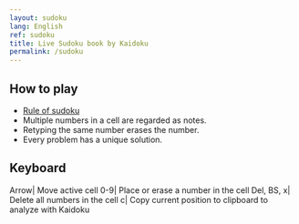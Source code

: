 ```yaml
---
layout: sudoku
lang: English
ref: sudoku
title: Live Sudoku book by Kaidoku
permalink: /sudoku
---
```


## How to play

- [Rule of sudoku](./rule)
- Multiple numbers in a cell are regarded as notes.
- Retyping the same number erases the number.
- Every problem has a unique solution.

## Keyboard

Arrow| Move active cell
0-9| Place or erase a number in the cell
Del, BS, x| Delete all numbers in the cell
c| Copy current position to clipboard to analyze with Kaidoku
